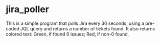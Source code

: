 # jira_poller
This is a simple program that polls Jira every 30 seconds, using a pre-coded JQL query and returns a number of tickets found.
It also returns colored text:
Green, if found 0 issues;
Red, if non-0 found.
